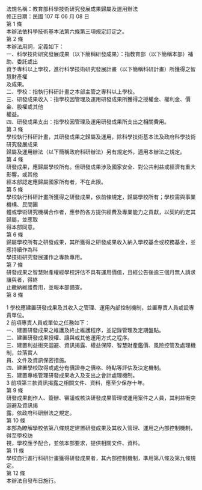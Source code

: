 法規名稱：教育部科學技術研究發展成果歸屬及運用辦法  
修正日期：民國 107 年 06 月 08 日  
第 1 條  
本辦法依科學技術基本法第六條第三項規定訂定之。  
第 2 條  
本辦法用詞，定義如下：  
一、科學技術研究發展成果（以下簡稱研發成果）：指教育部（以下簡稱本部）補助、委託或出  
資予專科以上學校，進行科學技術研究發展計畫（以下簡稱科研計畫）所獲得之智慧財產權  
及成果。  
二、學校：指執行科研計畫之本部主管之專科以上學校。  
三、研發成果收入：指學校因管理及運用研發成果所獲得之授權金、權利金、價金、股權或其他  
權益。  
四、研發成果支出：指學校因管理及運用研發成果所支出之相關費用。  
第 3 條  
學校執行科研計畫，其研發成果之歸屬及運用，除科學技術基本法及政府科學技術研究發展成果  
歸屬及運用辦法（以下簡稱政府科研辦法）另有規定外，適用本辦法之規定。  
第 4 條  
研發成果，應歸屬學校所有。但研發成果涉及國家安全、對公共利益或經濟有重大影響，或其他  
經本部認定應歸屬國家所有者，不在此限。  
第 5 條  
學校執行科研計畫所獲得之研發成果，依前條規定，歸屬學校所有；學校需與事業機構、民間團  
體或學術研究機構合作者，應參酌各方提供經費及專業能力之貢獻，以契約約定其歸屬，並應取  
得本部同意。  
第 6 條  
歸屬學校所有之研發成果，其所獲得之研發成果收入納入學校基金或校務基金，並應持續作為科  
學技術研究發展運作之專款專用。  
第 7 條  
研發成果之智慧財產權經學校評估不具有運用價值，且經公告後逾三個月無人請求讓與者，得終  
止繳納維護費用，並報本部備查。  
第 8 條  


1 學校應建置研發成果及其收入之管理、運用內部控制機制，並置專責人員或設專責單位。  
2 前項專責人員或單位之任務如下：  
一、建置研發成果之維護及終止維護程序，並記錄管理及定期盤點。  
二、建置研發成果授權、讓與或其他運用方式之程序。  
三、建置利益衝突迴避、資訊揭露、權益保障、智慧財產鑑價、風險控管及處理機制，並落實人  
員、文件及資訊保密措施。  
四、建置學校取得或處分有價證券之價格、時點等評估及決定機制。  
五、建置專帳管理研發成果收入及支出之會計處理機制。  
3 前項第三款資訊揭露之相關文件、資料，應至少保存十年。  
第 9 條  
研發成果創作人、簽辦、審議或核決研發成果管理或運用案件之人員，其利益衝突迴避及資訊揭  
露，依政府科研辦法之規定。  
第 10 條  
本部為瞭解學校依第八條規定建置研發成果及其收入管理、運用之內部控制機制，得至學校訪  
視，學校應予配合，並依本部要求，提供相關文件、資料。  
第 11 條  
學校自行進行科研計畫獲得研發成果者，其內部控制機制，準用第八條及第九條規定。  
第 12 條  
本辦法自發布日施行。  


